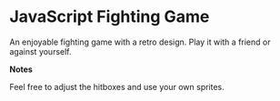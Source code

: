 # JavaScript Fighting Game
An enjoyable fighting game with a retro design. Play it with a friend or against yourself.

**Notes**

Feel free to adjust the hitboxes and use your own sprites.
